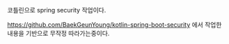 

코틀린으로 spring security 작업이다. 

https://github.com/BaekGeunYoung/kotlin-spring-boot-security 에서 작업한 내용을 기반으로 무작정 따라가는중이다. 